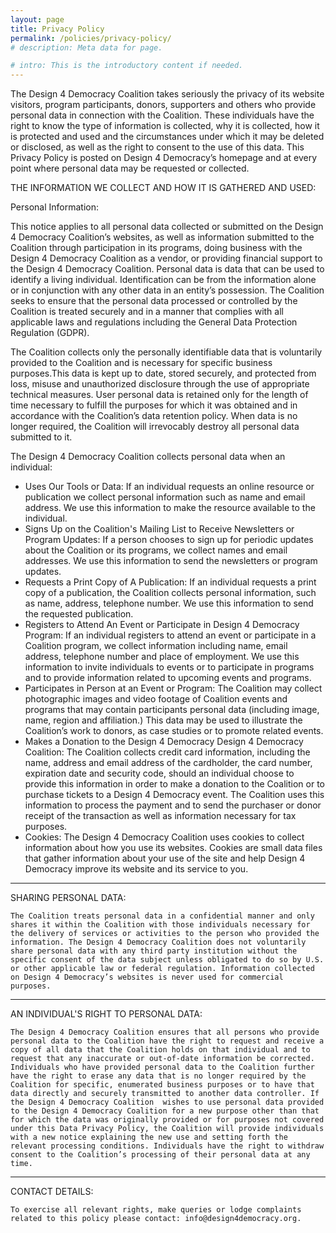 ```yaml
---
layout: page
title: Privacy Policy
permalink: /policies/privacy-policy/
# description: Meta data for page.

# intro: This is the introductory content if needed.
---
```

The Design 4 Democracy Coalition takes seriously the privacy of its website visitors, program participants, donors, supporters and others who provide personal data in connection with the Coalition.   These individuals have the right to know the type of information is collected, why it is collected, how it is protected and used and the circumstances under which it may be deleted or disclosed, as well as the right to consent to the use of this data. This Privacy Policy is posted on Design 4 Democracy’s homepage and at every point where personal data may be requested or collected.

THE INFORMATION WE COLLECT AND HOW IT IS GATHERED AND USED:

   Personal Information:
   
   This notice applies to all personal data collected or submitted on the Design 4 Democracy Coalition’s websites, as well as information submitted to the Coalition through participation in its programs, doing business with the Design 4 Democracy Coalition as a vendor, or providing financial support to the Design 4 Democracy Coalition.  Personal data is data that can be used to identify a living individual. Identification can be from the information alone or in conjunction with any other data in an entity’s possession. The Coalition seeks to ensure that the personal data processed or controlled by the Coalition is treated securely and in a manner that complies with all applicable laws and regulations including the General Data Protection Regulation (GDPR).
   
   The Coalition collects only the personally identifiable data that is voluntarily provided to the Coalition and is necessary for specific business purposes.This data is kept up to date, stored securely, and protected from loss, misuse and unauthorized disclosure through the use of appropriate technical measures. User personal data is retained only for the length of time necessary to fulfill the purposes for which it was obtained and in accordance with the Coalition’s data retention policy. When data is no longer required, the Coalition will irrevocably destroy all personal data submitted to it.
   
   The Design 4 Democracy Coalition collects personal data when an individual:
   - Uses Our Tools or Data: If an individual requests an online resource or publication we collect personal information such as name and email address. We use this information to make the resource available to the individual.
   - Signs Up on the Coalition's Mailing List to Receive Newsletters or Program Updates:  If a person chooses to sign up for periodic updates about the Coalition or its programs, we collect names and email addresses. We use this information to send the newsletters or program updates.
   - Requests a Print Copy of A Publication: If an individual requests a print copy of a publication, the Coalition collects personal information, such as name, address, telephone number. We use this information to send the requested publication.
   - Registers to Attend An Event or Participate in Design 4 Democracy Program: If an individual registers to attend an event or participate in a Coalition program, we collect information including name, email address, telephone number and place of employment. We use this information to invite individuals to events or to participate in programs and to provide information related to upcoming events and programs.
   - Participates in Person at an Event or Program: The Coalition may collect photographic images and video footage of Coalition events and programs that may contain participants personal data (including image, name, region and affiliation.)  This data may be used to illustrate the Coalition’s work to donors, as case studies or to promote related events.
   - Makes a Donation to the Design 4 Democracy Design 4 Democracy Coalition: The Coalition collects credit card information, including the name, address and email address of the cardholder, the card number, expiration date and security code, should an individual choose to provide this information in order to make a donation to the Coalition or to purchase tickets to a Design 4 Democracy event. The Coalition uses this information to process the payment and to send the purchaser or donor receipt of the transaction as well as information necessary for tax purposes.
   - Cookies: The Design 4 Democracy Coalition uses cookies to collect information about how you use its websites. Cookies are small data files that gather information about your use of the site and help Design 4 Democracy improve its website and its service to you. 
   
----------------------------------------------------------
 SHARING PERSONAL DATA:
 
 	The Coalition treats personal data in a confidential manner and only shares it within the Coalition with those individuals necessary for the delivery of services or activities to the person who provided the information. The Design 4 Democracy Coalition does not voluntarily share personal data with any third party institution without the specific consent of the data subject unless obligated to do so by U.S. or other applicable law or federal regulation. Information collected on Design 4 Democracy’s websites is never used for commercial purposes. 
 ---------------------------------------------------------
 AN INDIVIDUAL'S RIGHT TO PERSONAL DATA:
 
 	The Design 4 Democracy Coalition ensures that all persons who provide personal data to the Coalition have the right to request and receive a copy of all data that the Coalition holds on that individual and to request that any inaccurate or out-of-date information be corrected. Individuals who have provided personal data to the Coalition further have the right to erase any data that is no longer required by the Coalition for specific, enumerated business purposes or to have that data directly and securely transmitted to another data controller. If the Design 4 Democracy Coalition  wishes to use personal data provided to the Design 4 Democracy Coalition for a new purpose other than that for which the data was originally provided or for purposes not covered under this Data Privacy Policy, the Coalition will provide individuals with a new notice explaining the new use and setting forth the relevant processing conditions. Individuals have the right to withdraw consent to the Coalition’s processing of their personal data at any time.
----------------------------------------------------------
 CONTACT DETAILS:
 
 	To exercise all relevant rights, make queries or lodge complaints related to this policy please contact: info@design4democracy.org.